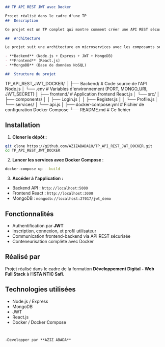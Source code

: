 
```markdown
## TP API REST JWT avec Docker

Projet réalisé dans le cadre d'une TP
##  Description

Ce projet est un TP complet qui montre comment créer une API REST sécurisée avec **Node.js**, **Express**, **MongoDB** et **JWT**, et comment la déployer à l'aide de **Docker**. Il inclut également une interface frontend réalisée avec **React.js**.

##  Architecture

Le projet suit une architecture en microservices avec les composants suivants :

- **Backend** (Node.js + Express + JWT + MongoDB)
- **Frontend** (React.js)
- **MongoDB** (Base de données NoSQL)

##  Structure du projet

```
TP_API_REST_JWT_DOCKER/
│
├── Backend/            # Code source de l'API Node.js
│   └── .env            # Variables d'environnement (PORT, MONGO_URI, JWT_SECRET)
│
├── frontend/           # Application frontend React.js
│   └── src/
│       ├── components/
│       │   ├── Login.js
│       │   ├── Register.js
│       │   └── Profile.js
│       └── services/
│           └── api.js
│
├── docker-compose.yml  # Fichier de configuration Docker Compose
└── README.md           # Ce fichier


##  Installation

1. **Cloner le dépôt :**

```bash
git clone https://github.com/AZIZABADA10/TP_API_REST_JWT_DOCKER.git
cd TP_API_REST_JWT_DOCKER
```

2. **Lancer les services avec Docker Compose :**

```bash
docker-compose up --build
```

3. **Accéder à l'application :**
- Backend API : `http://localhost:5000`
- Frontend React : `http://localhost:3000`
- MongoDB : `mongodb://localhost:27017/jwt_demo`

##  Fonctionnalités

- Authentification par **JWT**
- Inscription, connexion, et profil utilisateur
- Communication frontend-backend via API REST sécurisée
- Conteneurisation complète avec Docker

##  Réalisé par

Projet réalisé dans le cadre de la formation **Développement Digital - Web Full Stack** à l’**ISTA NTIC Safi**.

##  Technologies utilisées

- Node.js / Express
- MongoDB
- JWT
- React.js
- Docker / Docker Compose
```


-Developper par **AZIZ ABADA** 